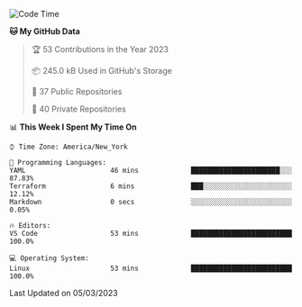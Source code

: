 <!--START_SECTION:waka-->
![Code Time](http://img.shields.io/badge/Code%20Time-131%20hrs%2054%20mins-blue)

**🐱 My GitHub Data** 

> 🏆 53 Contributions in the Year 2023
 > 
> 📦 245.0 kB Used in GitHub's Storage 
 > 
> 📜 37 Public Repositories 
 > 
> 🔑 40 Private Repositories  
 > 
📊 **This Week I Spent My Time On** 

```text
⌚︎ Time Zone: America/New_York

💬 Programming Languages: 
YAML                     46 mins             ██████████████████████░░░   87.83% 
Terraform                6 mins              ███░░░░░░░░░░░░░░░░░░░░░░   12.12% 
Markdown                 0 secs              ░░░░░░░░░░░░░░░░░░░░░░░░░   0.05%

🔥 Editors: 
VS Code                  53 mins             █████████████████████████   100.0%

💻 Operating System: 
Linux                    53 mins             █████████████████████████   100.0%

```


 Last Updated on 05/03/2023
<!--END_SECTION:waka-->
